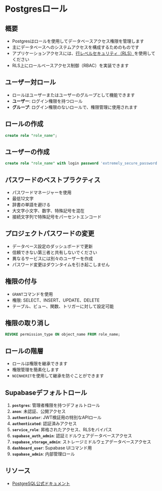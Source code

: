 # Postgresロール

## 概要

- Postgresはロールを使用してデータベースアクセス権限を管理します
- 主にデータベースへのシステムアクセスを構成するためのものです
- アプリケーションアクセスには、[行レベルセキュリティ（RLS）](/docs/guides/database/postgres/row-level-security)を使用してください
- RLS上にロールベースアクセス制御（RBAC）を実装できます

## ユーザー対ロール

- ロールはユーザーまたはユーザーのグループとして機能できます
- **ユーザー**: ログイン権限を持つロール
- **グループ**: ログイン権限のないロールで、権限管理に使用されます

## ロールの作成

```sql
create role "role_name";
```

## ユーザーの作成

```sql
create role "role_name" with login password 'extremely_secure_password';
```

## パスワードのベストプラクティス

- パスワードマネージャーを使用
- 最低12文字
- 辞書の単語を避ける
- 大文字小文字、数字、特殊記号を混在
- 接続文字列で特殊記号をパーセントエンコード

## プロジェクトパスワードの変更

- データベース設定のダッシュボードで更新
- 信頼できない第三者と共有しないでください
- 異なるサービスには別々のユーザーを作成
- パスワード変更はダウンタイムを引き起こしません

## 権限の付与

- `GRANT`コマンドを使用
- 権限: SELECT、INSERT、UPDATE、DELETE
- テーブル、ビュー、関数、トリガーに対して設定可能

## 権限の取り消し

```sql
REVOKE permission_type ON object_name FROM role_name;
```

## ロールの階層

- ロールは権限を継承できます
- 権限管理を簡素化します
- `NOINHERIT`を使用して継承を防ぐことができます

## Supabaseデフォルトロール

1. **`postgres`**: 管理者権限を持つデフォルトロール
2. **`anon`**: 未認証、公開アクセス
3. **`authenticator`**: JWT検証用の特別なAPIロール
4. **`authenticated`**: 認証済みアクセス
5. **`service_role`**: 昇格されたアクセス、RLSをバイパス
6. **`supabase_auth_admin`**: 認証ミドルウェアデータベースアクセス
7. **`supabase_storage_admin`**: ストレージミドルウェアデータベースアクセス
8. **`dashboard_user`**: Supabase UIコマンド用
9. **`supabase_admin`**: 内部管理ロール

## リソース

- [PostgreSQL公式ドキュメント](https://www.postgresql.org/docs/current/user-manag.html)
